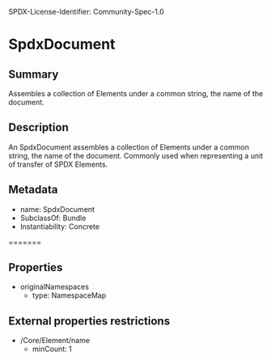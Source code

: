 SPDX-License-Identifier: Community-Spec-1.0

# SpdxDocument

## Summary

Assembles a collection of Elements under a common string, the name of the document.

## Description

An SpdxDocument assembles a collection of Elements under a common string, the name of the document.
Commonly used when representing a unit of transfer of SPDX Elements.

## Metadata

- name: SpdxDocument
- SubclassOf: Bundle
- Instantiability: Concrete

=======
## Properties

- originalNamespaces
  - type: NamespaceMap

## External properties restrictions

- /Core/Element/name
  - minCount: 1
